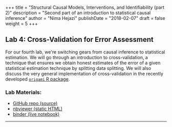 +++
title = "Structural Causal Models, Interventions, and Identifiability (part 2)"
description = "Second part of an introduction to statistical causal inference"
author = "Nima Hejazi"
publishDate = "2018-02-07"
draft = false
weight = 5
+++

## Lab 4: Cross-Validation for Error Assessment

For our fourth lab, we're switching gears from causal inference to statistical
estimation. We will go through an introduction to cross-validation, a technique
that ensures we obtain honest estimates of the error of a given statistical
estimation technique by splitting data splitting. We will also discuss the very
general implementation of cross-validation in the recently developed [`origami`
R package](https://cran.r-project.org/package=origami).

### Lab Materials:

* [GitHub repo (source)](https://github.com/tlbbd-spring2018/lab_04)
* [nbviewer (static HTML)](http://nbviewer.jupyter.org/github/tlbbd-spring2018/lab_04/blob/master/lab_04.ipynb)
* [binder (live
   notebook)](https://mybinder.org/v2/gh/tlbbd-spring2018/lab_04/master)

---
